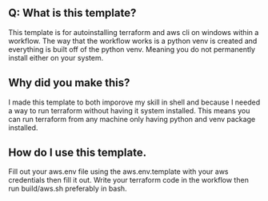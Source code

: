## Q: What is this template?

This template is for autoinstalling terraform and aws cli on windows within a workflow. The way that the workflow works is a python venv is created and everything is built off of the python venv. 
Meaning you do not permanently install either on your system. 

## Why did you make this?
I made this template to both imporove my skill in shell and because I needed a way to run terraform without having it system installed.
This means you can run terraform from any machine only having python and venv package installed.

## How do I use this template.

Fill out your aws.env file using the aws.env.template with your aws credentials then fill it out.
Write your terraform code in the workflow then run build/aws.sh preferably in bash.
